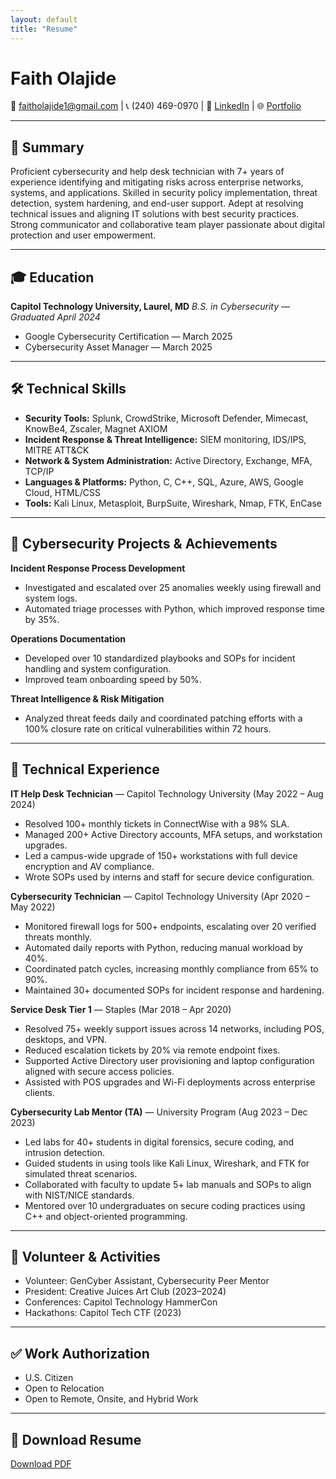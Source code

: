 ```yaml
---
layout: default
title: "Resume"
---
```


# Faith Olajide
📧 faitholajide1@gmail.com | 📞 (240) 469-0970 | 🔗 [LinkedIn](https://www.linkedin.com/in/faith-olajide-58075514b/) | 🌐 [Portfolio](https://justfaith98.github.io)

---

## 🔹 Summary
Proficient cybersecurity and help desk technician with 7+ years of experience identifying and mitigating risks across enterprise networks, systems, and applications. Skilled in security policy implementation, threat detection, system hardening, and end-user support. Adept at resolving technical issues and aligning IT solutions with best security practices. Strong communicator and collaborative team player passionate about digital protection and user empowerment.

---

## 🎓 Education
**Capitol Technology University, Laurel, MD**
*B.S. in Cybersecurity — Graduated April 2024*
- Google Cybersecurity Certification — March 2025
- Cybersecurity Asset Manager — March 2025

---

## 🛠 Technical Skills
- **Security Tools:** Splunk, CrowdStrike, Microsoft Defender, Mimecast, KnowBe4, Zscaler, Magnet AXIOM
- **Incident Response & Threat Intelligence:** SIEM monitoring, IDS/IPS, MITRE ATT&CK
- **Network & System Administration:** Active Directory, Exchange, MFA, TCP/IP
- **Languages & Platforms:** Python, C, C++, SQL, Azure, AWS, Google Cloud, HTML/CSS
- **Tools:** Kali Linux, Metasploit, BurpSuite, Wireshark, Nmap, FTK, EnCase

---

## 🧪 Cybersecurity Projects & Achievements
**Incident Response Process Development**
- Investigated and escalated over 25 anomalies weekly using firewall and system logs.
- Automated triage processes with Python, which improved response time by 35%.

**Operations Documentation**
- Developed over 10 standardized playbooks and SOPs for incident handling and system configuration.
- Improved team onboarding speed by 50%.

**Threat Intelligence & Risk Mitigation**
- Analyzed threat feeds daily and coordinated patching efforts with a 100% closure rate on critical vulnerabilities within 72 hours.

---

## 💼 Technical Experience
**IT Help Desk Technician** — Capitol Technology University (May 2022 – Aug 2024)
- Resolved 100+ monthly tickets in ConnectWise with a 98% SLA.
- Managed 200+ Active Directory accounts, MFA setups, and workstation upgrades.
- Led a campus-wide upgrade of 150+ workstations with full device encryption and AV compliance.
- Wrote SOPs used by interns and staff for secure device configuration.

**Cybersecurity Technician** — Capitol Technology University (Apr 2020 – May 2022)
- Monitored firewall logs for 500+ endpoints, escalating over 20 verified threats monthly.
- Automated daily reports with Python, reducing manual workload by 40%.
- Coordinated patch cycles, increasing monthly compliance from 65% to 90%.
- Maintained 30+ documented SOPs for incident response and hardening.

**Service Desk Tier 1** — Staples (Mar 2018 – Apr 2020)
- Resolved 75+ weekly support issues across 14 networks, including POS, desktops, and VPN.
- Reduced escalation tickets by 20% via remote endpoint fixes.
- Supported Active Directory user provisioning and laptop configuration aligned with secure access policies.
- Assisted with POS upgrades and Wi-Fi deployments across enterprise clients.

**Cybersecurity Lab Mentor (TA)** — University Program (Aug 2023 – Dec 2023)
- Led labs for 40+ students in digital forensics, secure coding, and intrusion detection.
- Guided students in using tools like Kali Linux, Wireshark, and FTK for simulated threat scenarios.
- Collaborated with faculty to update 5+ lab manuals and SOPs to align with NIST/NICE standards.
- Mentored over 10 undergraduates on secure coding practices using C++ and object-oriented programming.

---

## 🤝 Volunteer & Activities
- Volunteer: GenCyber Assistant, Cybersecurity Peer Mentor
- President: Creative Juices Art Club (2023–2024)
- Conferences: Capitol Technology HammerCon
- Hackathons: Capitol Tech CTF (2023)

---

## ✅ Work Authorization
- U.S. Citizen
- Open to Relocation
- Open to Remote, Onsite, and Hybrid Work

---

## 📄 Download Resume
[Download PDF](assets/files/resume.pdf)
